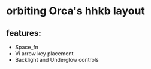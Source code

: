 orbiting Orca's hhkb layout
======================

## features:
- Space_fn
- Vi arrow key placement
- Backlight and Underglow controls

